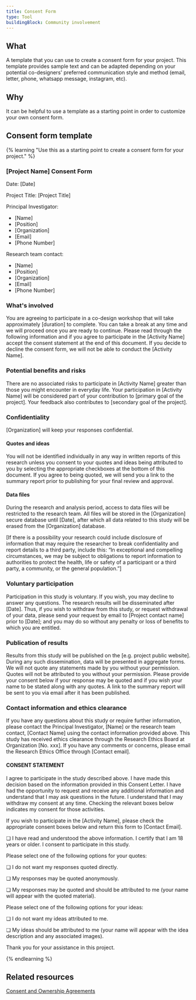```yaml
---
title: Consent Form
type: Tool
buildingBlock: Community involvement
---
```

## What

A template that you can use to create a consent form for your project. This template provides sample text and can be adapted depending on your potential co-designers' preferred communication style and method (email, letter, phone, whatsapp message, instagram, etc).

## Why

It can be helpful to use a template as a starting point in order to customize your own consent form.

## Consent form template

{% learning "Use this as a starting point to create a consent form for your project." %}

### \[Project Name] Consent Form

Date: \[Date]

Project Title: \[Project Title]

Principal Investigator: 

* \[Name] 
* \[Position]
* \[Organization]
* \[Email]
* \[Phone Number]

Research team contact:

* \[Name]
* \[Position]
* \[Organization]
* \[Email]
* \[Phone Number] 

### What's involved

You are agreeing to participate in a co-design workshop that will take approximately \[duration] to complete. You can take a break at any time and we will proceed once you are ready to continue. Please read through the following information and if you agree to participate in the \[Activity Name] accept the consent statement at the end of this document. If you decide to decline the consent form, we will not be able to conduct the \[Activity Name].

### Potential benefits and risks

There are no associated risks to participate in \[Activity Name] greater than those you might encounter in everyday life. Your participation in \[Activity Name] will be considered part of your contribution to \[primary goal of the project]. Your feedback also contributes to \[secondary goal of the project].  

### Confidentiality

\[Organization] will keep your responses confidential. 

#### Quotes and ideas

You will not be identified individually in any way in written reports of this research unless you consent to your quotes and ideas being attributed to you by selecting the appropriate checkboxes at the bottom of this document. If you agree to being quoted, we will send you a link to the summary report prior to publishing for your final review and approval. 

#### Data files

During the research and analysis period, access to data files will be restricted to the research team. All files will be stored in the \[Organization] secure database until \[Date], after which all data related to this study will be erased from the \[Organization] database. 

\[If there is a possibility your research could include disclosure of information that may require the researcher to break confidentiality and report details to a third party, include this: “In exceptional and compelling circumstances, we may be subject to obligations to report information to authorities to protect the health, life or safety of a participant or a third party, a community, or the general population.”]

### Voluntary participation

Participation in this study is voluntary. If you wish, you may decline to answer any questions. The research results will be disseminated after \[Date]. Thus, if you wish to withdraw from this study, or request withdrawal of your data, please send your request by email to \[Project contact name] prior to \[Date]; and you may do so without any penalty or loss of benefits to which you are entitled. 

### Publication of results

Results from this study will be published on the \[e.g. project public website]. During any such dissemination, data will be presented in aggregate forms. We will not quote any statements made by you without your permission. Quotes will not be attributed to you without your permission. Please provide your consent below if your response may be quoted and if you wish your name to be stated along with any quotes. A link to the summary report will be sent to you via email after it has been published.

### Contact information and ethics clearance

If you have any questions about this study or require further information, please contact the Principal Investigator, \[Name] or the research team contact, \[Contact Name] using the contact information provided above. This study has received ethics clearance through the Research Ethics Board at Organization \[No. xxx]. If you have any comments or concerns, please email the Research Ethics Office through \[Contact email].

#### CONSENT STATEMENT

I agree to participate in the study described above. I have made this decision based on the information provided in this Consent Letter.  I have had the opportunity to request and receive any additional information and understand that I may ask questions in the future. I understand that I may withdraw my consent at any time. Checking the relevant boxes below indicates my consent for those activities.

If you wish to participate in the \[Activity Name], please check the appropriate consent boxes below and return this form to \[Contact Email].

❏  I have read and understood the above information. I certify that I am 18 years or older. I consent to participate in this study.

Please select one of the following options for your quotes:

❏  I do not want my responses quoted directly.

❏  My responses may be quoted anonymously.

❏  My responses may be quoted and should be attributed to me (your name will appear with the quoted material).

Please select one of the following options for your ideas:

❏  I do not want my ideas attributed to me.

❏  My ideas should be attributed to me (your name will appear with the idea description and any associated images).

Thank you for your assistance in this project.

{% endlearning %}

## Related resources

[Consent and Ownership Agreements](/resources/Consent-and-Ownership-Agreements/)